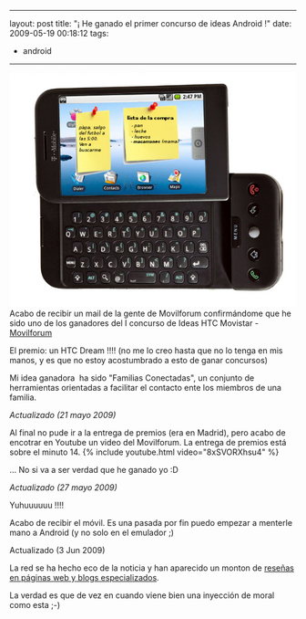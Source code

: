   ---
layout: post
title: "¡ He ganado el primer concurso de ideas Android !"
date: 2009-05-19 00:18:12
tags:
- android
---
![htc dream](/assets/android1.jpg)Acabo de recibir un mail de la gente de Movilforum confirmándome que he sido uno de los ganadores del I concurso de Ideas HTC Movistar - [Movilforum](http://www.movilforum.es/noticias?p_p_id=EXT_WWW_NOTICIAS&p_p_action=0&p_p_state=normal&p_p_mode=view&p_p_col_id=column-2&p_p_col_count=1&_EXT_WWW_NOTICIAS_struts_action=%2Fext%2Flatam%2Fwww_noticias-view_detalle&_EXT_WWW_NOTICIAS_idNoticia=244&_EXT_WWW_NOTICIAS_backURL=%2Fweb%2Fchile%2Fnoticias)

El premio: un HTC Dream !!!! (no me lo creo hasta que no lo tenga en mis manos, y es que no estoy acostumbrado a esto de ganar concursos)

Mi idea ganadora  ha sido "Familias Conectadas", un conjunto de herramientas orientadas a facilitar el contacto ente los miembros de una familia.

_Actualizado (21 mayo 2009)_

Al final no pude ir a la entrega de premios (era en Madrid), pero acabo de encotrar en Youtube un video del Movilforum. La entrega de premios está sobre el minuto 14.
{% include youtube.html video="8xSVORXhsu4" %}

... No si va a ser verdad que he ganado yo :D

_Actualizado (27 mayo 2009)_

Yuhuuuuuu !!!!

Acabo de recibir el móvil. Es una pasada por fin puedo empezar a menterle mano a Android (y no solo en el emulador ;)

Actualizado (3 Jun 2009)

La red se ha hecho eco de la noticia y han aparecido un monton de [reseñas en páginas web y blogs especializados](http://www.google.es/search?q=%22francho+joven%22+%22familias+conectadas%22).

La verdad es que de vez en cuando viene bien una inyección de moral como esta ;-)
